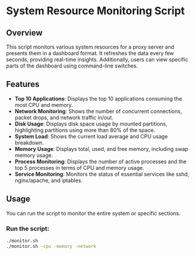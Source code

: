 # System Resource Monitoring Script

## Overview
This script monitors various system resources for a proxy server and presents them in a dashboard format. It refreshes the data every few seconds, providing real-time insights. Additionally, users can view specific parts of the dashboard using command-line switches.

## Features
- **Top 10 Applications**: Displays the top 10 applications consuming the most CPU and memory.
- **Network Monitoring**: Shows the number of concurrent connections, packet drops, and network traffic in/out.
- **Disk Usage**: Displays disk space usage by mounted partitions, highlighting partitions using more than 80% of the space.
- **System Load**: Shows the current load average and CPU usage breakdown.
- **Memory Usage**: Displays total, used, and free memory, including swap memory usage.
- **Process Monitoring**: Displays the number of active processes and the top 5 processes in terms of CPU and memory usage.
- **Service Monitoring**: Monitors the status of essential services like sshd, nginx/apache, and iptables.

## Usage
You can run the script to monitor the entire system or specific sections.

### Run the script:
```bash
./monitor.sh
./monitor.sh -cpu -memory -network
